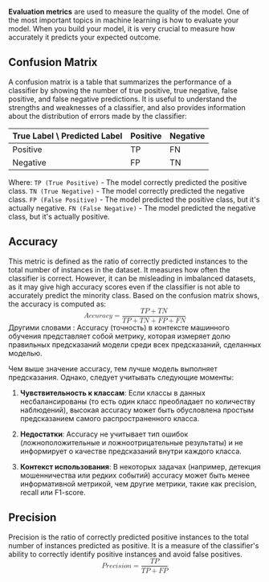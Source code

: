 **Evaluation metrics** are used to measure the quality of the model. One of the most important topics in machine learning is how to evaluate your model. When you build your model, it is very crucial to measure how accurately it predicts your expected outcome.

<h2>Confusion Matrix</h2>
A confusion matrix is a table that summarizes the performance of a classifier by showing the number of true positive, true negative, false positive, and false negative predictions. It is useful to understand the strengths and weaknesses of a classifier, and also provides information about the distribution of errors made by the classifier:

| True Label \ Predicted Label | Positive | Negative |
| ---------------------------- | -------- | -------- |
| Positive                     | TP       | FN       |
| Negative                     | FP       | TN       |

Where:
`TP (True Positive)` - The model correctly predicted the positive class.
`TN (True Negative)` - The model correctly predicted the negative class.
`FP (False Positive)` - The model predicted the positive class, but it's actually negative.
`FN (False Negative)` - The model predicted the negative class, but it's actually positive.


<h2>Accuracy</h2>
This metric is defined as the ratio of correctly predicted instances to the total number of instances in the dataset. It measures how often the classifier is correct. However, it can be misleading in imbalanced datasets, as it may give high accuracy scores even if the classifier is not able to accurately predict the minority class. Based on the confusion matrix shows, the accuracy is computed as:
<math xmlns="http://www.w3.org/1998/Math/MathML" display="block">
  <mi>A</mi>
  <mi>c</mi>
  <mi>c</mi>
  <mi>u</mi>
  <mi>r</mi>
  <mi>a</mi>
  <mi>c</mi>
  <mi>y</mi>
  <mo>=</mo>
  <mfrac>
    <mrow>
      <mi>T</mi>
      <mi>P</mi>
      <mo>+</mo>
      <mi>T</mi>
      <mi>N</mi>
    </mrow>
    <mrow>
      <mi>T</mi>
      <mi>P</mi>
      <mo>+</mo>
      <mi>T</mi>
      <mi>N</mi>
      <mo>+</mo>
      <mi>F</mi>
      <mi>P</mi>
      <mo>+</mo>
      <mi>F</mi>
      <mi>N</mi>
    </mrow>
  </mfrac>
</math>
Другими словами : Accuracy (точность) в контексте машинного обучения представляет собой метрику, которая измеряет долю правильных предсказаний модели среди всех предсказаний, сделанных моделью.

Чем выше значение accuracy, тем лучше модель выполняет предсказания. Однако, следует учитывать следующие моменты:

1. **Чувствительность к классам**: Если классы в данных несбалансированы (то есть один класс преобладает по количеству наблюдений), высокая accuracy может быть обусловлена простым предсказанием самого распространенного класса.

2. **Недостатки**: Accuracy не учитывает тип ошибок (ложноположительные и ложноотрицательные результаты) и не информирует о качестве предсказаний внутри каждого класса.

3. **Контекст использования**: В некоторых задачах (например, детекция мошенничества или редких событий) accuracy может быть менее информативной метрикой, чем другие метрики, такие как precision, recall или F1-score.


<h2>Precision</h2>
Precision is the ratio of correctly predicted positive instances to the total number of instances predicted as positive. It is a measure of the classifier's ability to correctly identify positive instances and avoid false positives.
<math xmlns="http://www.w3.org/1998/Math/MathML" display="block">
  <mi>P</mi>
  <mi>r</mi>
  <mi>e</mi>
  <mi>c</mi>
  <mi>i</mi>
  <mi>s</mi>
  <mi>i</mi>
  <mi>o</mi>
  <mi>n</mi>
  <mo>=</mo>
  <mfrac>
    <mrow>
      <mi>T</mi>
      <mi>P</mi>
    </mrow>
    <mrow>
      <mi>T</mi>
      <mi>P</mi>
      <mo>+</mo>
      <mi>F</mi>
      <mi>P</mi>
    </mrow>
  </mfrac>
</math>
